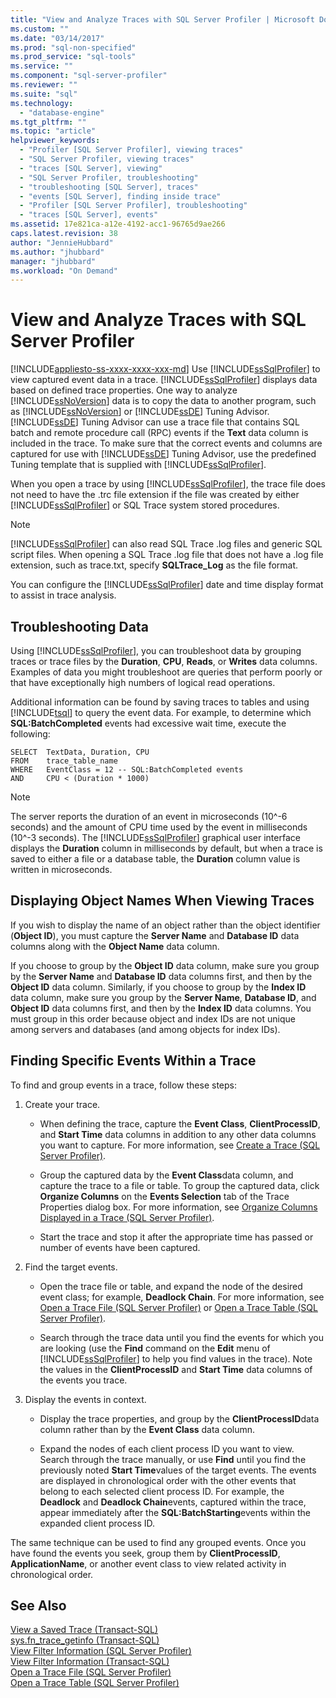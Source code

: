 ```yaml
---
title: "View and Analyze Traces with SQL Server Profiler | Microsoft Docs"
ms.custom: ""
ms.date: "03/14/2017"
ms.prod: "sql-non-specified"
ms.prod_service: "sql-tools"
ms.service: ""
ms.component: "sql-server-profiler"
ms.reviewer: ""
ms.suite: "sql"
ms.technology: 
  - "database-engine"
ms.tgt_pltfrm: ""
ms.topic: "article"
helpviewer_keywords: 
  - "Profiler [SQL Server Profiler], viewing traces"
  - "SQL Server Profiler, viewing traces"
  - "traces [SQL Server], viewing"
  - "SQL Server Profiler, troubleshooting"
  - "troubleshooting [SQL Server], traces"
  - "events [SQL Server], finding inside trace"
  - "Profiler [SQL Server Profiler], troubleshooting"
  - "traces [SQL Server], events"
ms.assetid: 17e821ca-a12e-4192-acc1-96765d9ae266
caps.latest.revision: 38
author: "JennieHubbard"
ms.author: "jhubbard"
manager: "jhubbard"
ms.workload: "On Demand"
---
```

# View and Analyze Traces with SQL Server Profiler
[!INCLUDE[appliesto-ss-xxxx-xxxx-xxx-md](../../includes/appliesto-ss-xxxx-xxxx-xxx-md.md)]
  Use [!INCLUDE[ssSqlProfiler](../../includes/sssqlprofiler-md.md)] to view captured event data in a trace. [!INCLUDE[ssSqlProfiler](../../includes/sssqlprofiler-md.md)] displays data based on defined trace properties. One way to analyze [!INCLUDE[ssNoVersion](../../includes/ssnoversion-md.md)] data is to copy the data to another program, such as [!INCLUDE[ssNoVersion](../../includes/ssnoversion-md.md)] or [!INCLUDE[ssDE](../../includes/ssde-md.md)] Tuning Advisor. [!INCLUDE[ssDE](../../includes/ssde-md.md)] Tuning Advisor can use a trace file that contains SQL batch and remote procedure call (RPC) events if the **Text** data column is included in the trace. To make sure that the correct events and columns are captured for use with [!INCLUDE[ssDE](../../includes/ssde-md.md)] Tuning Advisor, use the predefined Tuning template that is supplied with [!INCLUDE[ssSqlProfiler](../../includes/sssqlprofiler-md.md)].  
  
 When you open a trace by using [!INCLUDE[ssSqlProfiler](../../includes/sssqlprofiler-md.md)], the trace file does not need to have the .trc file extension if the file was created by either [!INCLUDE[ssSqlProfiler](../../includes/sssqlprofiler-md.md)] or SQL Trace system stored procedures.  
  
> [!NOTE]  
>  [!INCLUDE[ssSqlProfiler](../../includes/sssqlprofiler-md.md)] can also read SQL Trace .log files and generic SQL script files. When opening a SQL Trace .log file that does not have a .log file extension, such as trace.txt, specify **SQLTrace_Log** as the file format.  
  
 You can configure the [!INCLUDE[ssSqlProfiler](../../includes/sssqlprofiler-md.md)] date and time display format to assist in trace analysis.  
  
## Troubleshooting Data  
 Using [!INCLUDE[ssSqlProfiler](../../includes/sssqlprofiler-md.md)], you can troubleshoot data by grouping traces or trace files by the **Duration**, **CPU**, **Reads**, or **Writes** data columns. Examples of data you might troubleshoot are queries that perform poorly or that have exceptionally high numbers of logical read operations.  
  
 Additional information can be found by saving traces to tables and using [!INCLUDE[tsql](../../includes/tsql-md.md)] to query the event data. For example, to determine which **SQL:BatchCompleted** events had excessive wait time, execute the following:  
  
```  
SELECT  TextData, Duration, CPU  
FROM    trace_table_name  
WHERE   EventClass = 12 -- SQL:BatchCompleted events  
AND     CPU < (Duration * 1000)  
```  
  
> [!NOTE]  
>  The server reports the duration of an event in microseconds (10^-6 seconds) and the amount of CPU time used by the event in milliseconds (10^-3 seconds). The [!INCLUDE[ssSqlProfiler](../../includes/sssqlprofiler-md.md)] graphical user interface displays the **Duration** column in milliseconds by default, but when a trace is saved to either a file or a database table, the **Duration** column value is written in microseconds.  
  
## Displaying Object Names When Viewing Traces  
 If you wish to display the name of an object rather than the object identifier (**Object ID**), you must capture the **Server Name** and **Database ID** data columns along with the **Object Name** data column.  
  
 If you choose to group by the **Object ID** data column, make sure you group by the **Server Name** and **Database ID** data columns first, and then by the **Object ID** data column. Similarly, if you choose to group by the **Index ID** data column, make sure you group by the **Server Name**, **Database ID**, and **Object ID** data columns first, and then by the **Index ID** data columns. You must group in this order because object and index IDs are not unique among servers and databases (and among objects for index IDs).  
  
## Finding Specific Events Within a Trace  
 To find and group events in a trace, follow these steps:  
  
1.  Create your trace.  
  
    -   When defining the trace, capture the **Event Class**, **ClientProcessID**, and **Start Time** data columns in addition to any other data columns you want to capture. For more information, see [Create a Trace &#40;SQL Server Profiler&#41;](../../tools/sql-server-profiler/create-a-trace-sql-server-profiler.md).  
  
    -   Group the captured data by the **Event Class**data column, and capture the trace to a file or table. To group the captured data, click **Organize Columns** on the **Events Selection** tab of the Trace Properties dialog box. For more information, see [Organize Columns Displayed in a Trace &#40;SQL Server Profiler&#41;](../../tools/sql-server-profiler/organize-columns-displayed-in-a-trace-sql-server-profiler.md).  
  
    -   Start the trace and stop it after the appropriate time has passed or number of events have been captured.  
  
2.  Find the target events.  
  
    -   Open the trace file or table, and expand the node of the desired event class; for example, **Deadlock Chain**. For more information, see [Open a Trace File &#40;SQL Server Profiler&#41;](../../tools/sql-server-profiler/open-a-trace-file-sql-server-profiler.md) or [Open a Trace Table &#40;SQL Server Profiler&#41;](../../tools/sql-server-profiler/open-a-trace-table-sql-server-profiler.md).  
  
    -   Search through the trace data until you find the events for which you are looking (use the **Find** command on the **Edit** menu of [!INCLUDE[ssSqlProfiler](../../includes/sssqlprofiler-md.md)] to help you find values in the trace). Note the values in the **ClientProcessID** and **Start Time** data columns of the events you trace.  
  
3.  Display the events in context.  
  
    -   Display the trace properties, and group by the **ClientProcessID**data column rather than by the **Event Class** data column.  
  
    -   Expand the nodes of each client process ID you want to view. Search through the trace manually, or use **Find** until you find the previously noted **Start Time**values of the target events. The events are displayed in chronological order with the other events that belong to each selected client process ID. For example, the **Deadlock** and **Deadlock Chain**events, captured within the trace, appear immediately after the **SQL:BatchStarting**events within the expanded client process ID.  
  
 The same technique can be used to find any grouped events. Once you have found the events you seek, group them by **ClientProcessID**, **ApplicationName**, or another event class to view related activity in chronological order.  
  
## See Also  
 [View a Saved Trace &#40;Transact-SQL&#41;](../../relational-databases/sql-trace/view-a-saved-trace-transact-sql.md)   
 [sys.fn_trace_getinfo &#40;Transact-SQL&#41;](../../relational-databases/system-functions/sys-fn-trace-getinfo-transact-sql.md)   
 [View Filter Information &#40;SQL Server Profiler&#41;](../../tools/sql-server-profiler/view-filter-information-sql-server-profiler.md)   
 [View Filter Information &#40;Transact-SQL&#41;](../../relational-databases/sql-trace/view-filter-information-transact-sql.md)   
 [Open a Trace File &#40;SQL Server Profiler&#41;](../../tools/sql-server-profiler/open-a-trace-file-sql-server-profiler.md)   
 [Open a Trace Table &#40;SQL Server Profiler&#41;](../../tools/sql-server-profiler/open-a-trace-table-sql-server-profiler.md)  
  
  
